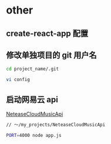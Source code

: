 # other

## create-react-app 配置

[](https://create-react-app.dev/docs/getting-started)

## 修改单独项目的 git 用户名

```bash
cd project_name/.git

vi config
```

## 启动网易云 api

[NeteaseCloudMusicApi](https://github.com/Binaryify/NeteaseCloudMusicApi)

```bash
// ～/my_projects/NeteaseCloudMusicApi

PORT=4000 node app.js
```
